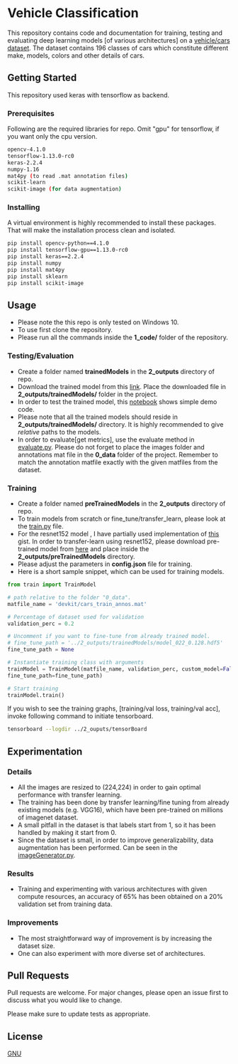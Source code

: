 # Vehicle Classification

This repository contains code and documentation for training, testing and evaluating deep learning models [of various architectures] on a [vehicle/cars dataset](https://ai.stanford.edu/~jkrause/cars/car_dataset.html). The dataset contains 196 classes of cars which constitute different make, models, colors and other details of cars.

## Getting Started
This repository used keras with tensorflow as backend.

### Prerequisites
Following are the required libraries for repo. Omit "gpu" for tensorflow, if you want only the cpu version.
```bash
opencv-4.1.0
tensorflow-1.13.0-rc0
keras-2.2.4
numpy-1.16
mat4py (to read .mat annotation files)
scikit-learn
scikit-image (for data augmentation)
```
### Installing
A virtual environment is highly recommended to install these packages. That will make the installation process clean and isolated. 
```bash
pip install opencv-python==4.1.0
pip install tensorflow-gpu==1.13.0-rc0
pip install keras==2.2.4
pip install numpy
pip install mat4py
pip install sklearn
pip install scikit-image
```

## Usage
- Please note the this repo is only tested on Windows 10.
- To use first clone the repository.
- Please run all the commands inside the **1_code/** folder of the repository.

### Testing/Evaluation
- Create a folder named **trainedModels** in the **2_outputs** directory of repo.
- Download the trained model from this [link](https://drive.google.com/open?id=1TS8xHgp2ad-gq583XUC1tuqim_-b04Vt). Place the downloaded file in **2_outputs/trainedModels/** folder in the project.
- In order to test the trained model, this [notebook](https://github.com/isamabdullah88/VehicleClassification/blob/master/1_code/demo.ipynb) shows simple demo code.
- Please note that all the trained models should reside in **2_outputs/trainedModels/** directory. It is highly recommended to give *relative* paths to the models.
- In order to evaluate[get metrics], use the evaluate method in  [evaluate.py](). Please do not forget to place the images folder and annotations mat file in the **0_data** folder of the project. Remember to match the annotation matfile exactly with the given matfiles from the dataset.

### Training
- Create a folder named **preTrainedModels** in the **2_outputs** directory of repo.
- To train models from scratch or fine_tune/transfer_learn, please look at the [train.py](https://github.com/isamabdullah88/VehicleClassification/blob/master/1_code/train.py) file.
- For the resnet152 model , I have partially used implementation of [this](https://gist.github.com/flyyufelix/7e2eafb149f72f4d38dd661882c554a6) gist. In order to transfer-learn using resnet152, please download pre-trained model from [here](https://drive.google.com/file/d/0Byy2AcGyEVxfeXExMzNNOHpEODg/view) and place inside the **2_outputs/preTrainedModels** directory.
- Please adjust the parameters in **config.json** file for training.
- Here is a short sample snippet, which can be used for training models.
```python
from train import TrainModel

# path relative to the folder "0_data".
matfile_name = 'devkit/cars_train_annos.mat'

# Percentage of dataset used for validation
validation_perc = 0.2

# Uncomment if you want to fine-tune from already trained model.
# fine_tune_path = '../2_outputs/trainedModels/model_022_0.128.hdf5'
fine_tune_path = None

# Instantiate training class with arguments
trainModel = TrainModel(matfile_name, validation_perc, custom_model=False,
fine_tune_path=fine_tune_path)

# Start training
trainModel.train()
```
If you wish to see the training graphs, [training/val loss, training/val acc], invoke following command to initiate tensorboard.

```bash
tensorboard --logdir ../2_ouputs/tensorBoard
```
## Experimentation
### Details
- All the images are resized to (224,224) in order to gain optimal performance with transfer learning.
- The training has been done by transfer learning/fine tuning from already existing models (e.g. VGG16), which have been pre-trained on millions of imagenet dataset.
- A small pitfall in the dataset is that labels start from 1, so it has been handled by making it start from 0.
- Since the dataset is small, in order to improve generalizability, data augmentation has been performed. Can be seen in the [imageGenerator.py](https://github.com/isamabdullah88/VehicleClassification/blob/master/1_code/imageGenerator.py).

### Results
- Training and experimenting with various architectures with given compute resources, an accuracy of 65% has been obtained on a 20% validation set from training data.

### Improvements
-  The most straightforward way of improvement is by increasing the dataset size.
- One can also experiment with more diverse set of architectures.

## Pull Requests
Pull requests are welcome. For major changes, please open an issue first to discuss what you would like to change.

Please make sure to update tests as appropriate.

## License
[GNU](https://github.com/isamabdullah88/VehicleClassification/blob/master/LICENSE)


